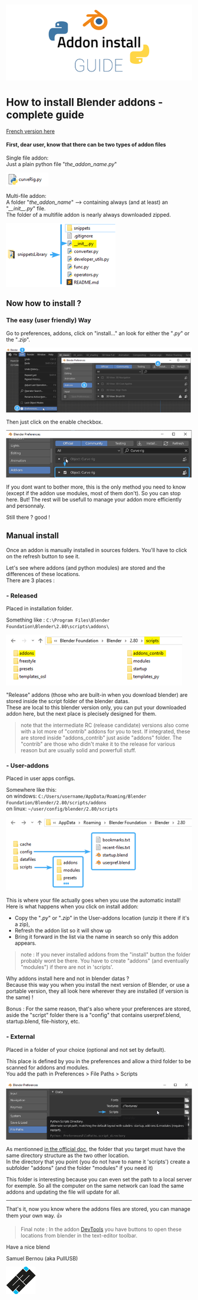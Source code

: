 <p align="center">
  <img src="/imgs/addon_install_guide.png">
</p>

# How to install Blender addons - complete guide

[French version here](https://github.com/Pullusb/How_to_install_Blender_addons/blob/master/blender_addon_install_FR.md)

#### First, dear user, know that there can be two types of addon files

Single file addon:  
Just a plain python file "*the_addon_name.py*"

![single file addon](/imgs/single_file_addon.png)

Multi-file addon:  
A folder "*the_addon_name*" --> containing always (and at least) an "*\_\_init\_\_.py*" file.  
The folder of a multifile addon is nearly always downloaded zipped.

![multi-file addon](/imgs/multi-file_addon.png)


## Now how to install ?

### The easy (user friendly) Way

Go to preferences, addons, click on "install..." an look for either the "*.py*" or the "*.zip*".

![basic install](/imgs/basic_install.png)

Then just click on the enable checkbox.

![activate addon](/imgs/activate_addon.png)


If you dont want to bother more, this is the only method you need to know (except if the addon use modules, most of them don't). So you can stop here. But!
The rest will be usefull to manage your addon more efficiently and personnaly.


Still there ? good !

## Manual install

Once an addon is manually installed in sources folders. You'll have to click on the refresh button to see it.

Let's see where addons (and python modules) are stored and the differences of these locations.  
There are 3 places :

### - Released

Placed in installation folder.

Something like : `C:\Program Files\Blender Foundation\Blender\2.80\scripts\addons\`

![release](/imgs/release.png)

"Release" addons (those who are built-in when you download blender) are stored inside the script folder of the blender datas.  
These are local to this blender version only, you can put your downloaded addon here, but the next place is plecisely designed for them.

> note that the intermediate RC (release candidate) versions also come with a lot more of "contrib" addons for you to test. If integrated, these are stored inside "addons_contrib" just aside "addons" folder. The "contrib" are those who didn't make it to the release for various reason but are usually solid and powerfull stuff.


### - User-addons

Placed in user apps configs.

Somewhere like this:  
on windows: `C:/Users/username/AppData/Roaming/Blender Foundation/Blender/2.80/scripts/addons`  
on linux: `~/user/config/blender/2.80/scripts`

![user scripts and config](/imgs/user_scripts_and_config.png)

This is where your file actually goes when you use the automatic install!  
Here is what happens when you click on install addon:
- Copy the "*.py*" or "*.zip*" in the User-addons location (unzip it there if it's a zip),
- Refresh the addon list so it will show up
- Bring it forward in the list via the name in search so only this addon appears.

>note : If you never installed addons from the "install" button the folder probably wont be there. You have to create "addons" (and eventually "modules") if there are not in 'scripts'.


Why addons install here and not in blender datas ?  
Because this way you when you install the next version of Blender, or use a portable version, they all look here wherever they are installed (if version is the same) !

Bonus : For the same reason, that's also where your preferences are stored, aside the "script" folder there is a "config" that contains userpref.blend, startup.blend, file-history, etc.


### - External

Placed in a folder of your choice (optional and not set by default).

This place is defined by you in the preferences and allow a third folder to be scanned for addons and modules.  
You add the path in Preferences > File Paths > Scripts

![external scripts](/imgs/external_scripts.png)

As mentionned [in the official doc](https://docs.blender.org/manual/en/latest/editors/preferences/file_paths.html#data), the folder that you target must have the same directory structure as the two other location.  
In the directory that you point (you do not have to name it 'scripts') create a subfolder "addons" (and the folder "modules" if you need it)

This folder is interesting because you can even set the path to a local server for exemple.
So all the computer on the same network can load the same addons and updating the file will update for all.

---

That's it, now you know where the addons files are stored, you can manage them your own way.  <span>&#128077;</span>

> Final note : In the addon [DevTools](https://github.com/Pullusb/devTools) you have buttons to open these locations from blender in the text-editor toolbar.
  
  
Have a nice blend


Samuel Bernou (aka PullUSB)

![logo SB](/imgs/logo_sb_80px.png)
